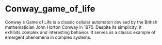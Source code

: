 # Conway_game_of_life
Conway's Game of Life is a classic cellular automaton devised by the British mathematician John Horton Conway in 1970. Despite its simplicity, it exhibits complex and interesting behavior. It serves as a classic example of emergent phenomena in complex systems.
